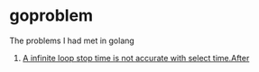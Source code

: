 # goproblem

The problems I had met in golang

1. [A infinite loop stop time is not accurate with select time.After](https://github.com/hsiaoairplane/goproblem/tree/master/infinite-loop-select-timeout)